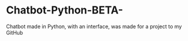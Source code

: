 # Chatbot-Python-BETA-
Chatbot made in Python, with an interface, was made for a project to my GitHub
